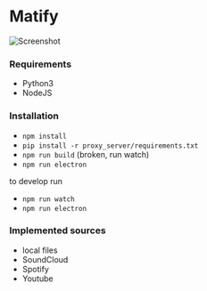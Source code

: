 # Matify

![Screenshot](https://github.com//tulustul//Matify/blob/master/screenshots/screen_1.jpg?raw=true)

### Requirements
 - Python3
 - NodeJS

### Installation

 - `npm install`
 - `pip install -r proxy_server/requirements.txt`
 - `npm run build` (broken, run watch)
 - `npm run electron`

to develop run
 - `npm run watch`
 - `npm run electron`

### Implemented sources
 - local files
 - SoundCloud
 - Spotify
 - Youtube
